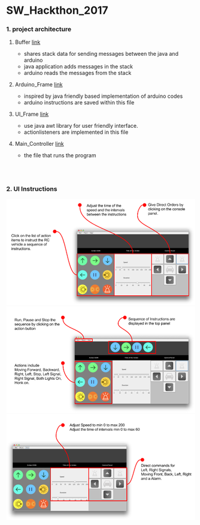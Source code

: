 # SW_Hackthon_2017


### 1. project architecture
1. Buffer [link](src/main/java/project_result/Buffer.java)
   - shares stack data for sending messages between the java and arduino 
   - java application adds messages in the stack
   - arduino reads the messages from the stack 

2. Arduino_Frame [link](src/main/java/project_result/Arduino_Frame.java)
   - inspired by java friendly based implementation of arduino codes 
   - arduino instructions are saved within this file 

3. UI_Frame [link](src/main/java/project_result/UI_Frame.java)
   - use java awt library for user friendly interface. 
   - actionlisteners are implemented in this file  

4. Main_Controller [link](src/main/java/project_result/Main_Controller.java)
   - the file that runs the program 


<br>
<br>


### 2. UI Instructions 

![First Image](README/1.png)
![Second Image](README/2.png)
![Third Image](README/3.png)





